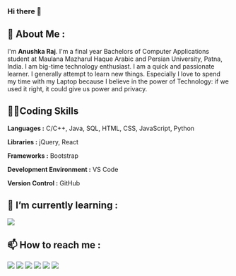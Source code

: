 ### Hi there 👋

<!--
**Anushka-codergirl/Anushka-codergirl** is a ✨ _special_ ✨ repository because its `README.md` (this file) appears on your GitHub profile.

Here are some ideas to get you started:

- 🔭 I’m currently working on ...
- 👯 I’m looking to collaborate on ...
- 🤔 I’m looking for help with ...
- 💬 Ask me about ...
- 😄 Pronouns: ...
- ⚡ Fun fact: ...
-->
## 👼 About Me :
I'm **Anushka Raj**. I'm a final year Bachelors of Computer Applications student at Maulana Mazharul Haque Arabic and Persian University, Patna, India. I am big-time technology enthusiast. I am a quick and passionate learner. I generally attempt to learn new things. Especially I love to spend my time with my Laptop because I believe in the power of Technology: if we used it right, it could give us power and privacy.

## 👩‍💻Coding Skills
**Languages :**  C/C++, Java, SQL, HTML, CSS, JavaScript, Python 

**Libraries :** jQuery, React

**Frameworks :** Bootstrap

**Development Environment :** VS Code 

**Version Control :**  GitHub

## 🌱 I’m currently learning :

 <img src="https://img.icons8.com/bubbles/50/000000/react.png"/>
 
## 📫 How to reach me : 

[<img src="https://img.icons8.com/bubbles/50/000000/gmail.png"/>](mailto:anush6633@gmail.com)
[<img target="_blank" src="https://img.icons8.com/bubbles/50/000000/linkedin.png"/>](https://www.linkedin.com/in/Anushka-raj/) 
[<img target="_blank" src="https://img.icons8.com/bubbles/50/000000/github.png">](https://www.github.com/Anushka-codergirl/) 
[<img target="_blank" src="https://img.icons8.com/bubbles/50/000000/twitter.png"/>](https://www.twitter.com/AnushCodergirl/)
[<img target="_blank" src="https://img.icons8.com/bubbles/50/000000/facebook-new.png">](https://www.facebook.com/rich1anush/)
[<img target="_blank" src="https://img.icons8.com/bubbles/50/000000/instagram-new.png"/>](https://www.instagram.com/anush.codergirl/)


